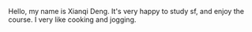 Hello, my name is Xianqi Deng. It's very happy to study sf, and enjoy the course. I very like cooking and jogging.